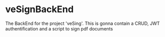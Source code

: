 # veSignBackEnd
The BackEnd for the project 'veSing'. This is gonna contain a CRUD, JWT authentification and a script to sign pdf documents 
